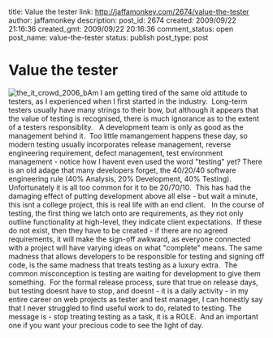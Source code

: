 title: Value the tester
link: http://jaffamonkey.com/2674/value-the-tester
author: jaffamonkey
description: 
post_id: 2674
created: 2009/09/22 21:16:36
created_gmt: 2009/09/22 20:16:36
comment_status: open
post_name: value-the-tester
status: publish
post_type: post

<!--<a rel="attachment wp-att-2691" href="http://blog.jaffamonkey.com/2009/09/22/value-the-tester/the_it_crowd_2006_b/"><img class="alignright size-thumbnail wp-image-2691" src="http://blog.jaffamonkey.com/files/2009/09/the_it_crowd_2006_b-150x84.jpg" alt="the_it_crowd_2006_b" width="150" height="84" /></a>Am I am getting tired of the same old attitude to testers, as I experienced when I first started in the industry 13 years ago.  Long-term testers usually have many strings to their bow, but although it appears that the value of testing is recognised, there is much ignorance as to the extent of a testers responsiblity. -->

# Value the tester

![the_it_crowd_2006_b](http://blog.jaffamonkey.com/files/2009/09/the_it_crowd_2006_b-150x84.jpg)Am I am getting tired of the same old attitude to testers, as I experienced when I first started in the industry.  Long-term testers usually have many strings to their bow, but although it appears that the value of testing is recognised, there is much ignorance as to the extent of a testers responsiblity.   A development team is only as good as the management behind it.  Too little mamangement happens these day, so modern testing usually incorporates release management, reverse engineering requirement, defect management, test environment management - notice how I havent even used the word "testing" yet? There is an old adage that many developers forget, the 40/20/40 software engineering rule (40% Analysis, 20% Development, 40% Testing).   Unfortunately it is all too common for it to be 20/70/10.  This has had the damaging effect of putting development above all else - but wait a minute, this isnt a college project, this is real life with an end client.   In the course of testing, the first thing we latch onto are requirements, as they not only outline functionality at high-level, they indicate client expectations.  If these do not exist, then they have to be created - if there are no agreed requirements, it will make the sign-off awkward, as everyone connected with a project will have varying ideas on what "complete" means. The same madness that allows developers to be responsible for testing and signing off code, is the same madness that treats testing as a luxury extra.  The common misconception is testing are waiting for development to give them something.  For the formal release process, sure that true on release days, but testing doesnt have to stop, and doesnt - it is a daily activity - in my entire career on web projects as tester and test manager, I can honestly say that I never struggled to find useful work to do, related to testing. The message is - stop treating testing as a task, it is a ROLE.  And an important one if you want your precious code to see the light of day.
